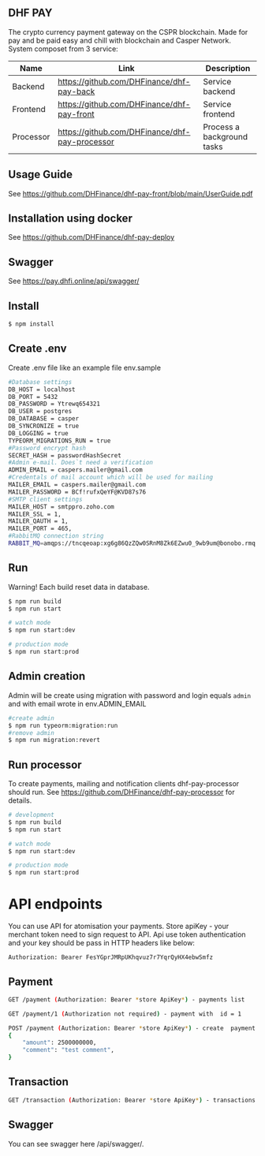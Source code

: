 ## DHF PAY
The crypto currency payment gateway on the CSPR blockchain. Made for pay and be paid easy and chill with blockchain and Casper Network.
System composet from 3 service:

|       Name         |            Link              |        Description                 |
 |----------------|-------------------------------|-----------------------------|
|Backend  |<https://github.com/DHFinance/dhf-pay-back>            | Service backend            |
|Frontend          |<https://github.com/DHFinance/dhf-pay-front>            |Service frontend            |
|Processor          |<https://github.com/DHFinance/dhf-pay-processor>| Process a background tasks|

## Usage Guide 
See https://github.com/DHFinance/dhf-pay-front/blob/main/UserGuide.pdf

## Installation using docker
See https://github.com/DHFinance/dhf-pay-deploy

## Swagger
See https://pay.dhfi.online/api/swagger/

## Install

```bash
$ npm install
```

## Create .env
Create .env file like an example file env.sample

```bash
#Database settings
DB_HOST = localhost
DB_PORT = 5432
DB_PASSWORD = Ytrewq654321
DB_USER = postgres
DB_DATABASE = casper
DB_SYNCRONIZE = true
DB_LOGGING = true
TYPEORM_MIGRATIONS_RUN = true
#Password encrypt hash
SECRET_HASH = passwordHashSecret
#Admin e-mail. Does`t need a verification 
ADMIN_EMAIL = caspers.mailer@gmail.com
#Credentals of mail account which will be used for mailing
MAILER_EMAIL = caspers.mailer@gmail.com
MAILER_PASSWORD = BCf!rufxQeYF@KVD87s76
#SMTP client settings
MAILER_HOST = smtppro.zoho.com
MAILER_SSL = 1,
MAILER_QAUTH = 1,
MAILER_PORT = 465,
#RabbitMQ connection string
RABBIT_MQ=amqps://tncqeoap:xg6g86QzZQw0SRnM8Zk6EZwu0_9wb9um@bonobo.rmq.cloudamqp.com/tncqeoap
```

## Run
Warning! Each build reset data in database.
```bash
$ npm run build
$ npm run start

# watch mode
$ npm run start:dev

# production mode
$ npm run start:prod
```

## Admin creation
Admin will be create using migration with password and login equals `admin` and with email wrote in env.ADMIN_EMAIL
```bash
#create admin
$ npm run typeorm:migration:run
#remove admin
$ npm run migration:revert
```

## Run processor
To create payments, mailing and notification clients dhf-pay-processor should run. See <https://github.com/DHFinance/dhf-pay-processor> for details.
```bash
# development
$ npm run build
$ npm run start

# watch mode
$ npm run start:dev

# production mode
$ npm run start:prod
```

# API endpoints  
You can use API for atomisation your payments. 
Store apiKey - your merchant token  need to sign request to API. Api use token authentication and your key should be pass in HTTP headers  like below:

``Authorization: Bearer FesYGprJMRpUKhqvuz7r7YqrQyHX4ebwSmfz ``

## Payment

```bash
GET /payment (Authorization: Bearer *store ApiKey*) - payments list

GET /payment/1 (Authorization not required) - payment with  id = 1

POST /payment (Authorization: Bearer *store ApiKey*) - create  payment 
{ 
    "amount": 2500000000,
    "comment": "test comment",
}
```

## Transaction

```bash
GET /transaction (Authorization: Bearer *store ApiKey*) - transactions list 
```
## Swagger
You can see swagger here /api/swagger/.
